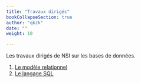 ```yaml
---
title: "Travaux dirigés"
bookCollapseSection: true
author: "qkzk"
date: ""
weight: 10

---
```



Les travaux dirigés de NSI sur les bases de données.

1. [Le modèle relationnel](td_bdd)
2. [Le langage SQL](td_sql)


